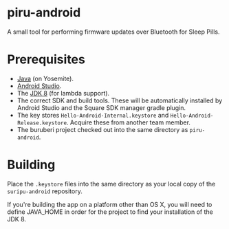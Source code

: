 piru-android
============

A small tool for performing firmware updates over Bluetooth for Sleep Pills.

Prerequisites
=============

- [Java](http://support.apple.com/kb/DL1572) (on Yosemite).
- [Android Studio](http://developer.android.com/sdk/index.html).
- The [JDK 8](http://www.oracle.com/technetwork/java/javase/downloads/jdk8-downloads-2133151.html) (for lambda support).
- The correct SDK and build tools. These will be automatically installed by Android Studio and the Square SDK manager gradle plugin.
- The key stores `Hello-Android-Internal.keystore` and `Hello-Android-Release.keystore`. Acquire these from another team member.
- The buruberi project checked out into the same directory as `piru-android`.

Building
========

Place the `.keystore` files into the same directory as your local copy of the `suripu-android` repository.

If you're building the app on a platform other than OS X, you will need to define JAVA_HOME in order for the project to find your installation of the JDK 8.
